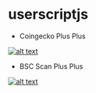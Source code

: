 # userscriptjs

- Coingecko Plus Plus

[![alt text](https://img.shields.io/badge/install%20directly%20using-greasemonkey-green "install using userscript")](https://github.com/kepeto/userscriptjs/raw/main/coingecko-plus-plus.user.js)

- BSC Scan Plus Plus

[![alt text](https://img.shields.io/badge/install%20directly%20using-greasemonkey-green "install using userscript")](https://github.com/kepeto/userscriptjs/raw/main/bscscan-plus-plus.user.js)
